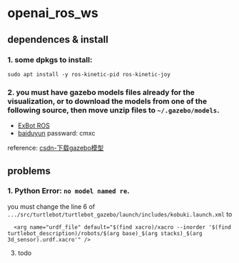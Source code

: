 # openai_ros_ws
## dependences & install
### 1. some dpkgs to install:
```shell
sudo apt install -y ros-kinetic-pid ros-kinetic-joy
```
### 2. you must have gazebo models files already for the visualization, or to download the models from one of the following source, then move unzip files to `~/.gazebo/models`.
- [ExBot ROS](https://bitbucket.org/osrf/gazebo_models/downloads/)
- [baiduyun](https://pan.baidu.com/s/1pKaeg0F) passward: cmxc

reference: [csdn-下载gazebo模型](https://blog.csdn.net/qq_40213457/article/details/81021562)
##  problems
### 1. Python Error: `no model named re`.
you must change the line 6 of `.../src/turtlebot/turtlebot_gazebo/launch/includes/kobuki.launch.xml` to

      <arg name="urdf_file" default="$(find xacro)/xacro --inorder '$(find turtlebot_description)/robots/$(arg base)_$(arg stacks)_$(arg 3d_sensor).urdf.xacro'" />

3. todo
